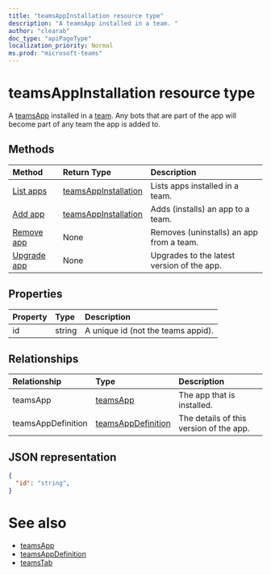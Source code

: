 ```yaml
---
title: "teamsAppInstallation resource type"
description: "A teamsApp installed in a team. "
author: "clearab"
doc_type: "apiPageType"
localization_priority: Normal
ms.prod: "microsoft-teams"
---
```


# teamsAppInstallation resource type

A [teamsApp](teamsapp.md) installed in a [team](team.md). Any bots that are part of the app will become part of any team the app is added to.

## Methods

| Method       | Return Type  |Description|
|:---------------|:--------|:----------|
|[List apps](../api/teamsappinstallation-list.md) | [teamsAppInstallation](teamsapp.md) | Lists apps installed in a team.|
|[Add app](../api/teamsappinstallation-add.md) | [teamsAppInstallation](teamsapp.md) | Adds (installs) an app to a team.|
|[Remove app](../api/teamsappinstallation-delete.md) | None | Removes (uninstalls) an app from a team.|
|[Upgrade app](../api/teamsappinstallation-upgrade.md) | None | Upgrades to the latest version of the app.|

## Properties

| Property            | Type     | Description |
|:------------------- |:-------- |:----------- |
| id                  | string   | A unique id (not the teams appid). |

## Relationships

| Relationship   | Type    | Description |
|:---------------|:--------|:----------|
|teamsApp|[teamsApp](teamsapp.md)| The app that is installed. |
|teamsAppDefinition|[teamsAppDefinition](teamsapp.md)| The details of this version of the app. |

## JSON representation

<!-- {
  "blockType": "resource",
  "@odata.type": "microsoft.graph.teamsAppInstallation",
  "baseType": "microsoft.graph.entity"
}-->

```json
{
  "id": "string",
}
```

# See also

- [teamsApp](teamsapp.md)
- [teamsAppDefinition](teamsappdefinition.md)
- [teamsTab](../resources/teamstab.md)

<!-- uuid: 8fcb5dbc-d5aa-4681-8e31-b001d5168d79
2015-10-25 14:57:30 UTC -->
<!-- {
  "type": "#page.annotation",
  "description": "teamsApp resource",
  "keywords": "",
  "section": "documentation",
  "tocPath": ""
}-->
